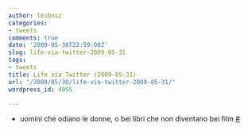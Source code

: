 ```yaml
---
author: leibniz
categories:
- tweets
comments: true
date: '2009-05-30T22:59:00Z'
slug: life-via-twitter-2009-05-31
tags:
- tweets
title: Life via Twitter (2009-05-31)
url: "/2009/05/30/life-via-twitter-2009-05-31/"
wordpress_id: 4055

---
```

* uomini che odiano le donne, o bei libri che non diventano bei film [#](http://twitter.com/leibniz/statuses/1972536204)


